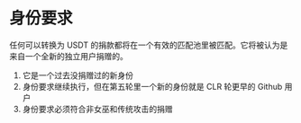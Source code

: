 # 身份要求

任何可以转换为 USDT 的捐款都将在一个有效的匹配池里被匹配。它将被认为是来自一个全新的独立用户捐赠的。

1. 它是一个过去没捐赠过的新身份
2. 身份要求继续执行，但在第五轮里一个新的身份就是 CLR 轮更早的 Github 用户
3. 身份要求必须符合非女巫和传统攻击的捐赠
